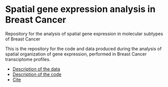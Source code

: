 # Spatial gene expression analysis in Breast Cancer
Repository for the analysis of spatial gene expression in molecular subtypes of Breast Cancer

This is the repository for the code and data produced during the analysis of spatial organization of gene expression, performed in Breast Cancer transciptome profiles.

* [Description of the data](#description) 
* [Description of the code](#code)
* [Cite](#cite)
